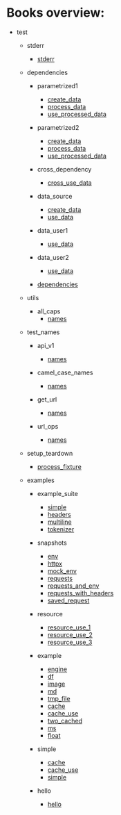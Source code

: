 # Books overview:

 * test
     * stderr
         * [stderr](test/stderr/stderr.md)

     * dependencies
         * parametrized1
             * [create_data](test/dependencies/parametrized1/create_data.md)
             * [process_data](test/dependencies/parametrized1/process_data.md)
             * [use_processed_data](test/dependencies/parametrized1/use_processed_data.md)

         * parametrized2
             * [create_data](test/dependencies/parametrized2/create_data.md)
             * [process_data](test/dependencies/parametrized2/process_data.md)
             * [use_processed_data](test/dependencies/parametrized2/use_processed_data.md)

         * cross_dependency
             * [cross_use_data](test/dependencies/cross_dependency/cross_use_data.md)

         * data_source
             * [create_data](test/dependencies/data_source/create_data.md)
             * [use_data](test/dependencies/data_source/use_data.md)

         * data_user1
             * [use_data](test/dependencies/data_user1/use_data.md)

         * data_user2
             * [use_data](test/dependencies/data_user2/use_data.md)

         * [dependencies](test/dependencies/dependencies.md)

     * utils
         * all_caps
             * [names](test/utils/all_caps/names.md)

     * test_names
         * api_v1
             * [names](test/test_names/api_v1/names.md)

         * camel_case_names
             * [names](test/test_names/camel_case_names/names.md)

         * get_url
             * [names](test/test_names/get_url/names.md)

         * url_ops
             * [names](test/test_names/url_ops/names.md)

     * setup_teardown
         * [process_fixture](test/setup_teardown/process_fixture.md)

     * examples
         * example_suite
             * [simple](test/examples/example_suite/simple.md)
             * [headers](test/examples/example_suite/headers.md)
             * [multiline](test/examples/example_suite/multiline.md)
             * [tokenizer](test/examples/example_suite/tokenizer.md)

         * snapshots
             * [env](test/examples/snapshots/env.md)
             * [httpx](test/examples/snapshots/httpx.md)
             * [mock_env](test/examples/snapshots/mock_env.md)
             * [requests](test/examples/snapshots/requests.md)
             * [requests_and_env](test/examples/snapshots/requests_and_env.md)
             * [requests_with_headers](test/examples/snapshots/requests_with_headers.md)
             * [saved_request](test/examples/snapshots/saved_request.md)

         * resource
             * [resource_use_1](test/examples/resource/resource_use_1.md)
             * [resource_use_2](test/examples/resource/resource_use_2.md)
             * [resource_use_3](test/examples/resource/resource_use_3.md)

         * example
             * [engine](test/examples/example/engine.md)
             * [df](test/examples/example/df.md)
             * [image](test/examples/example/image.md)
             * [md](test/examples/example/md.md)
             * [tmp_file](test/examples/example/tmp_file.md)
             * [cache](test/examples/example/cache.md)
             * [cache_use](test/examples/example/cache_use.md)
             * [two_cached](test/examples/example/two_cached.md)
             * [ms](test/examples/example/ms.md)
             * [float](test/examples/example/float.md)

         * simple
             * [cache](test/examples/simple/cache.md)
             * [cache_use](test/examples/simple/cache_use.md)
             * [simple](test/examples/simple/simple.md)

         * hello
             * [hello](test/examples/hello/hello.md)

